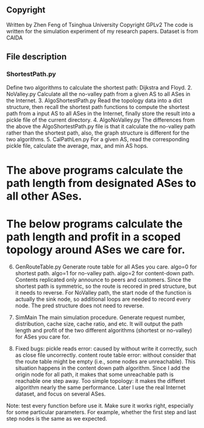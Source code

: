 ## Copyright 
Written by Zhen Feng of Tsinghua University
Copyright GPLv2
The code is written for the simulation experiment of my research papers.
Dataset is from CAIDA

## File description
### ShortestPath.py
Define two algorithms to calculate the shortest path: Dijkstra and Floyd.
2. NoValley.py
Calculate all the no-valley path from a given AS to all ASes in the Internet.
3. AlgoShortestPath.py
Read the topology data into a dict structure, then recall the shortest path functions to compute the shortest path from a input AS to all ASes in the Internet, finally store the result into a pickle file of the current directory.
4. AlgoNoValley.py
The differences from the above the AlgoShortestPath.py file is that it calculate the no-valley path rather than the shortest path, also, the graph structure is different for the two algorithms.
5. CalPathLen.py
For a given AS, read the corresponding pickle file, calculate the average, max, and min AS hops.

# The above programs calculate the path length from designated ASes to all other ASes.
# The below programs calculate the path length and profit in a scoped topology around ASes we care for.

6. GenRouteTable.py
Generate route table for all ASes you care.
algo=0 for shortest path.
algo=1 for no-valley path.
algo=2 for content-down path. Contents replicated only announce to peers and customers.
Since the shortest path is symmetric, so the route is recored in pred structure, but it needs to reverse.
For NoValley path, the start node of the function is actually the sink node, so additional loops are needed to record every node. The pred structure does not need to reverse.
7. SimMain
The main simulation procedure.
Generate request number, distribution, cache size, cache ratio, and etc.
It will output the path length and profit of the two different algorithms (shortest or no-valley) for ASes you care for.

8. Fixed bugs:
pickle reads error: caused by without write it correctly, such as close file uncorrectly.
content route table error: without consider that the route table might be empty (i.e., some nodes are unreachable). This situation happens in the content down path algorithm. Since I add the origin node for all path, it makes that some unreachable path is reachable one step away.
Too simple topology: it makes the differet algorithm nearly the same performance. Later I use the real Internet dataset, and focus on several ASes.

Note: test every function before use it. Make sure it works right, especially for some particular parameters. For example, whether the first step and last step nodes is the same as we expected.




